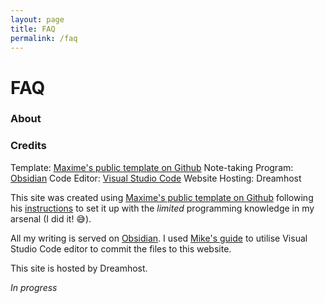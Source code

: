 ```yaml
---
layout: page
title: FAQ
permalink: /faq
---
```


# FAQ

### About



### Credits

Template: [Maxime's public template on Github](https://github.com/maximevaillancourt/digital-garden-jekyll-template)
Note-taking Program: [Obsidian](https://obsidian.md/)
Code Editor: [Visual Studio Code](https://code.visualstudio.com/)
Website Hosting: Dreamhost


This site was created using [Maxime's public template on Github](https://github.com/maximevaillancourt/digital-garden-jekyll-template) following his [instructions](https://maximevaillancourt.com/blog/setting-up-your-own-digital-garden-with-jekyll) to set it up with the *limited* programming knowledge in my arsenal (I did it! 😅).

All my writing is served on [Obsidian](https://obsidian.md/). I used [Mike's guide](https://refinedmind.co/obsidian-jekyll-workflow) to utilise Visual Studio Code editor to commit the files to this website.

This site is hosted by Dreamhost.

*In progress*


<style>
  .wrapper {
    max-width: 58em;
  }
</style>